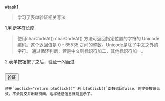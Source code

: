 #task1
>学习了表单验证相关写法

1.判断字符长度
>使用charCodeAt()
charCodeAt() 方法可返回指定位置的字符的 Unicode 编码。这个返回值是 0 - 65535 之间的整数。Unicode是除了中文之外的字符。
通过循环判断，若是中文则标识符加二，其他标识符加一。

2.表单按钮按了之后，验证一闪而过
>```
<button   type="submit" onclick="return btnClick()">验证</button>
```
使用`onclick="return btnClick()"`若`btnClick()`函数返回false，则提交按钮无效，不会提交并刷新页面，这样验证信息就能显示了。